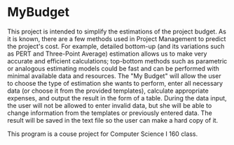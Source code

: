 # MyBudget

This project is intended to simplify the estimations of the project budget. As it is known, there are a few methods used in Project Management
to predict the project's cost. For example, detailed bottom-up (and its variations such as PERT and Three-Point Average) estimation allows us
to make very accurate and efficient calculations; top-bottom methods such as parametric or analogous estimating models could be fast and can be
performed with minimal available data and resources.
The "My Budget" will allow the user to choose the type of estimation she wants to perform, enter all necessary data (or choose it from the provided templates),
calculate appropriate expenses, and output the result in the form of a table. During the data input, the user will not be allowed to enter invalid data, but she
will be able to change information from the templates or previously entered data. The result will be saved in the text file so the user can make a hard copy of it. 

This program is a couse project for Computer Science I 160 class.
